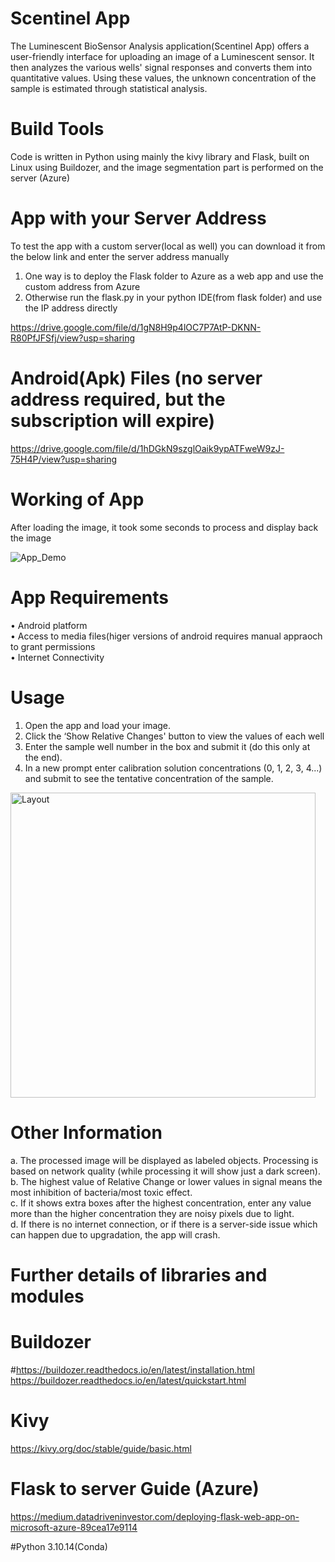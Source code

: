 # Scentinel App
The Luminescent BioSensor Analysis application(Scentinel App) offers a user-friendly interface for uploading an image of a Luminescent sensor. It then analyzes the various wells' signal responses and converts them into quantitative values. Using these values, the unknown concentration of the sample is estimated through statistical analysis.

# Build Tools
Code is written in Python using mainly the kivy library and Flask, built on Linux using Buildozer, and the image segmentation part is performed on the server (Azure)

# App with your Server Address
To test the app with a custom server(local as well) you can download it from the below link and enter the server address manually<br />
1. One way is to deploy the Flask folder to Azure as a web app and use the custom address from Azure<br />
2. Otherwise run the flask.py in your python IDE(from flask folder) and use the IP address directly<br />

https://drive.google.com/file/d/1gN8H9p4lOC7P7AtP-DKNN-R80PfJFSfj/view?usp=sharing<br />

# Android(Apk) Files (no server address required, but the subscription will expire)

https://drive.google.com/file/d/1hDGkN9szglOaik9ypATFweW9zJ-75H4P/view?usp=sharing<br />

# Working of App
After loading the image, it took some seconds to process and display back the image

![App_Demo](https://github.com/faisalnazir1213/Scentinel/assets/66552427/a5c7b491-dbb9-49b3-aa06-1b96dd588ee3)<br />

# App Requirements<br />

•	Android platform<br />
•	Access to media files(higer versions of android requires manual appraoch to grant permissions<br />
•	Internet Connectivity<br />

# Usage

1. Open the app and load your image.
2. Click the ‘Show Relative Changes' button to view the values of each well
3. Enter the sample well number in the box and submit it (do this only at the end).
4. In a new prompt enter calibration solution concentrations (0, 1, 2, 3, 4...) and submit to see the tentative concentration of the sample.


<img width="488" alt="Layout" src="https://github.com/faisalnazir1213/Scentinel/assets/66552427/efc473a9-5feb-4d12-8b1d-bc5a579b997b">

# Other Information
a. The processed image will be displayed as labeled objects. Processing is based on network quality (while processing it will show just a dark screen).<br />
b. The highest value of Relative Change or lower values in signal means the most inhibition of bacteria/most toxic effect.<br />
c. If it shows extra boxes after the highest concentration, enter any value more than the higher concentration they are noisy pixels due to light. <br />
d. If there is no internet connection, or if there is a server-side issue which can happen due to upgradation, the app will crash.<br />


# Further details of libraries and modules
<!-- 
# Image Segmentation
https://github.com/stardist/stardist/
-->
# Buildozer
#https://buildozer.readthedocs.io/en/latest/installation.html <br />
https://buildozer.readthedocs.io/en/latest/quickstart.html  <br />

# Kivy 
https://kivy.org/doc/stable/guide/basic.html

# Flask to server Guide (Azure)
https://medium.datadriveninvestor.com/deploying-flask-web-app-on-microsoft-azure-89cea17e9114

#Python
3.10.14(Conda)

<!-- https://drive.google.com/file/d/16YoRcfn2EU35itPo5yYxtPmKU9CwhYLT/view?usp=sharing<br /> 
-->

